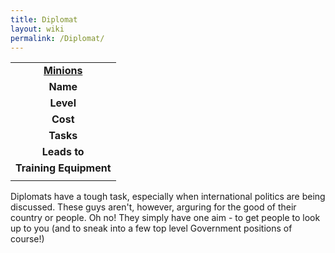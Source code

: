 ```yaml
---
title: Diplomat
layout: wiki
permalink: /Diplomat/
---
```


|                                                 |
|:-----------------------------------------------:|
| **[Minions](/List_of_Minion_Types "wikilink")** |
|                    **Name**                     |
|                    **Level**                    |
|                    **Cost**                     |
|                    **Tasks**                    |
|                  **Leads to**                   |
|             **Training Equipment**              |
|                                                 |

Diplomats have a tough task, especially when international politics are
being discussed. These guys aren't, however, arguring for the good of
their country or people. Oh no! They simply have one aim - to get people
to look up to you (and to sneak into a few top level Government
positions of course!)